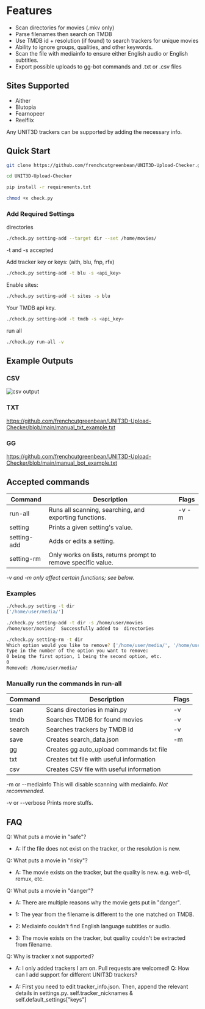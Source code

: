 # Features

- Scan directories for movies (.mkv only)
- Parse filenames then search on TMDB
- Use TMDB id + resolution (if found) to search trackers for unique movies
- Ability to ignore groups, qualities, and other keywords.
- Scan the file with mediainfo to ensure either English audio or English subtitles.
- Export possible uploads to gg-bot commands and .txt or .csv files

## Sites Supported

- Aither
- Blutopia
- Fearnopeer
- Reelflix

Any UNIT3D trackers can be supported by adding the necessary info.

## Quick Start

```sh
git clone https://github.com/frenchcutgreenbean/UNIT3D-Upload-Checker.git
```

```sh
cd UNIT3D-Upload-Checker
```

```sh
pip install -r requirements.txt
```

```sh
chmod +x check.py
```

### Add Required Settings

directories

```sh
./check.py setting-add --target dir --set /home/movies/
```

-t and -s accepted

Add tracker key or keys: (aith, blu, fnp, rfx)

```sh
./check.py setting-add -t blu -s <api_key>
```

Enable sites:

```sh
./check.py setting-add -t sites -s blu
```

Your TMDB api key.

```sh
./check.py setting-add -t tmdb -s <api_key>
```

run all

```sh
./check.py run-all -v
```

## Example Outputs

### CSV

![csv output](https://i.ibb.co/SmkvfV1/2024-04-03-19-38-21.png)

### TXT

<https://github.com/frenchcutgreenbean/UNIT3D-Upload-Checker/blob/main/manual_txt_example.txt>

### GG

<https://github.com/frenchcutgreenbean/UNIT3D-Upload-Checker/blob/main/manual_bot_example.txt>

## Accepted commands

| Command | Description| Flags |
|---------|------------|-------|
| run-all | Runs all scanning, searching, and exporting functions. | -v -m |
| setting | Prints a given setting's value.| |
| setting-add | Adds or edits a setting. | |
| setting-rm | Only works on lists, returns prompt to remove specific value. | |

*-v and -m only affect certain functions; see below.*

### Examples

```sh
./check.py setting -t dir
['/home/user/media/'] 
```

```sh
./check.py setting-add -t dir -s /home/user/movies
/home/user/movies/  Successfully added to  directories
```

```sh
./check.py setting-rm -t dir
Which option would you like to remove? ['/home/user/media/', '/home/user/movies/']
Type in the number of the option you want to remove:
0 being the first option, 1 being the second option, etc.
0
Removed: /home/user/media/
```

### Manually run the commands in run-all

| Command | Description | Flags |
|---------|----------|-------|
| scan | Scans directories in main.py| -v |
| tmdb | Searches TMDB for found movies| -v |
| search | Searches trackers by TMDB id|-v |
| save | Creates search_data.json| -m |
| gg | Creates gg auto_upload commands txt file| |
| txt | Creates txt file with useful information | |
| csv | Creates CSV file with useful information | |

-m or --mediainfo This will disable scanning with mediainfo. *Not recommended*.

-v or --verbose Prints more stuffs.

## FAQ

Q: What puts a movie in "safe"?

- A: If the file does not exist on the tracker, or the resolution is new.

Q: What puts a movie in "risky"?

- A: The movie exists on the tracker, but the quality is new. e.g. web-dl, remux, etc.

Q: What puts a movie in "danger"?

- A: There are multiple reasons why the movie gets put in "danger".

- 1: The year from the filename is different to the one matched on TMDB.

- 2: Mediainfo couldn't find English language subtitles or audio.

- 3: The movie exists on the tracker, but quality couldn't be extracted from filename.

Q: Why is tracker x not supported?

- A: I only added trackers I am on. Pull requests are welcomed!
Q: How can I add support for different UNIT3D trackers?

- A: First you need to edit tracker_info.json. Then, append the relevant details in settings.py. self.tracker_nicknames & self.default_settings["keys"]
